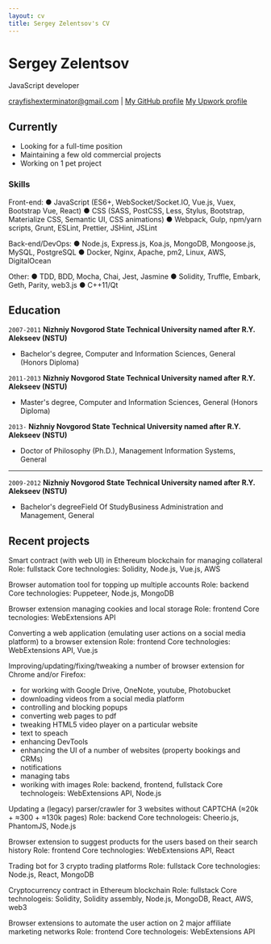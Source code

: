 ```yaml
---
layout: cv
title: Sergey Zelentsov's CV
---
```

# Sergey Zelentsov
JavaScript developer

<div id="webaddress">
  <a href="crayfishexterminator@gmail.com">crayfishexterminator@gmail.com</a>
| <a href="https://github.com/traxium">My GitHub profile</a>
  <a href="https://www.upwork.com/fl/extensions">My Upwork profile</a>
</div>


## Currently

- Looking for a full-time position
- Maintaining a few old commercial projects
- Working on 1 pet project


### Skills

Front-end:
● JavaScript (ES6+, WebSocket/Socket.IO, Vue.js, Vuex, Bootstrap Vue, React)
● CSS (SASS, PostCSS, Less, Stylus, Bootstrap, Materialize CSS, Semantic UI, CSS animations)
● Webpack, Gulp, npm/yarn scripts, Grunt, ESLint, Prettier, JSHint, JSLint

Back-end/DevOps:
● Node.js, Express.js, Koa.js, MongoDB, Mongoose.js, MySQL, PostgreSQL
● Docker, Nginx, Apache, pm2, Linux, AWS, DigitalOcean

Other:
● TDD, BDD, Mocha, Chai, Jest, Jasmine
● Solidity, Truffle, Embark, Geth, Parity, web3.js
● C++11/Qt


## Education

`2007-2011`
__Nizhniy Novgorod State Technical University named after R.Y. Alekseev (NSTU)__

- Bachelor's degree, Computer and Information Sciences, General (Honors Diploma)

`2011-2013`
__Nizhniy Novgorod State Technical University named after R.Y. Alekseev (NSTU)__

- Master's degree, Computer and Information Sciences, General (Honors Diploma)

`2013-`
__Nizhniy Novgorod State Technical University named after R.Y. Alekseev (NSTU)__

- Doctor of Philosophy (Ph.D.), Management Information Systems, General

---

`2009-2012`
__Nizhniy Novgorod State Technical University named after R.Y. Alekseev (NSTU)__

- Bachelor's degreeField Of StudyBusiness Administration and Management, General


## Recent projects

Smart contract (with web UI) in Ethereum blockchain for managing collateral
Role: fullstack
Core technologies: Solidity, Node.js, Vue.js, AWS

Browser automation tool for topping up multiple accounts
Role: backend
Core technologies: Puppeteer, Node.js, MongoDB

Browser extension managing cookies and local storage
Role: frontend
Core tecnologies: WebExtensions API

Converting a web application (emulating user actions on a social media platform) to a browser extension
Role: frontend
Core technologies: WebExtensions API, Vue.js

Improving/updating/fixing/tweaking a number of browser extension for Chrome and/or Firefox:
- for working with Google Drive, OneNote, youtube, Photobucket
- downloading videos from a social media platform
- controlling and blocking popups
- converting web pages to pdf
- tweaking HTML5 video player on a particular website
- text to speach
- enhancing DevTools
- enhancing the UI of a number of websites (property bookings and CRMs)
- notifications
- managing tabs
- woriking with images
Role: backend, frontend, fullstack
Core technologeis: WebExtensions API, Node.js

Updating a (legacy) parser/crawler for 3 websites without CAPTCHA (≈20k + ≈300 + ≈130k pages)
Role: backend
Core technologeis: Cheerio.js, PhantomJS, Node.js

Browser extension to suggest products for the users based on their search history
Role: frontend
Core technologies: WebExtensions API, React

Trading bot for 3 crypto trading platforms
Role: fullstack
Core technologies: Node.js, React, MongoDB

Cryptocurrency contract in Ethereum blockchain
Role: fullstack
Core technologeis: Solidity, Solidity assembly, Node.js, MongoDB, React, AWS, web3

Browser extensions to automate the user action on 2 major affiliate marketing networks
Role: frontend
Core technologeis: WebExtensions API



<!-- ### Footer

Last updated: April 2020 -->


